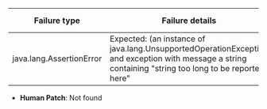 | Failure type | Failure details | Failing test case | Changed file by jKali |
|--------------|-------------------|----------------------------|-----------------|
| java.lang.AssertionError | Expected: (an instance of java.lang.UnsupportedOperationException and exception with message a string containing "string too long to be reported here" | [JAXBCodecTest.java](https://github.com/repairnator/repairnator-experiments-one-failing-test-case/blob/e0bce64b0c5ab9575e0bf9a6ed56977ca1f849d5/jaxb/src/test/java/feign/jaxb/JAXBCodecTest.java#L180) | [JAXBDecoder.java](https://github.com/repairnator/repairnator-experiments-one-failing-test-case/blob/e0bce64b0c5ab9575e0bf9a6ed56977ca1f849d5/jaxb/src/main/java/feign/jaxb/JAXBDecoder.java#L73)|

- **Human Patch**: Not found
